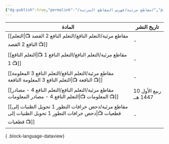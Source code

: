 ```yaml
---
{"dg-publish":true,"permalink":"/مقاطع مرئية/فهرس المقاطع المرئية/","pinned":true,"noteIcon":"✨"}
---
```


| المادة                                                                                                              | تاريخ النشر            |
| ------------------------------------------------------------------------------------------------------------------- | ---------------------- |
| [[مقاطع مرئية/التعلم النافع/التعلم النافع 2 القصد 📺\|التعلم النافع 2 القصد 📺]]                                 | \-                     |
| [[مقاطع مرئية/التعلم النافع/التعلم النافع 1 📺\|التعلم النافع 1 📺]]                                             | \-                     |
| [[مقاطع مرئية/التعلم النافع/التعلم النافع 3 المعلومة النافعة 📺\|التعلم النافع 3 المعلومة النافعة 📺]]           | \-                     |
| [[مقاطع مرئية/التعلم النافع/التعلم النافع 4 - مصادر المعلومات 📺\|التعلم النافع 4 - مصادر المعلومات 📺]]         | 10 ربيع الأول 1447 هــ |
| [[مقاطع مرئية/دحض خرافات التطور 1 تحويل الظنيات إلى قطعيات 📺\|دحض خرافات التطور 1 تحويل الظنيات إلى قطعيات 📺]] | \-                     |

{ .block-language-dataview}
